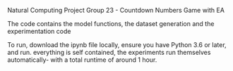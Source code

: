 Natural Computing Project Group 23 - Countdown Numbers Game with EA

The code contains the model functions, the dataset generation and the experimentation code

To run, download the ipynb file locally, ensure you have Python 3.6 or later, and run.
everything is self contained, the experiments run themselves automatically- with a total runtime of around 1 hour.
